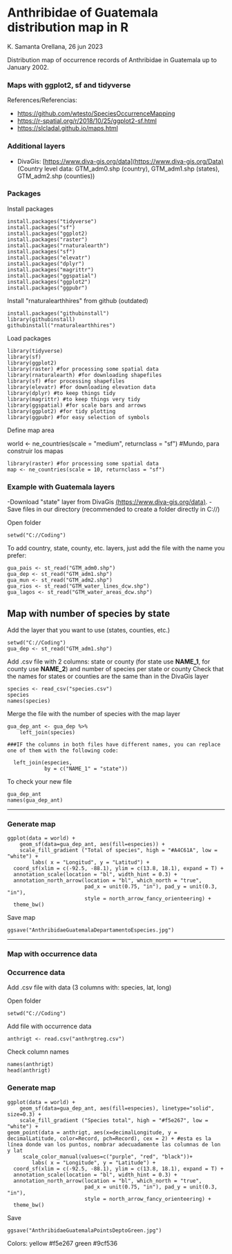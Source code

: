 # Anthribidae of Guatemala distribution map in R
K. Samanta Orellana, 26 jun 2023

Distribution map of occurrence records of Anthribidae in Guatemala up to January 2002.

### Maps with ggplot2, sf and tidyverse
References/Referencias: 
- https://github.com/wtesto/SpeciesOccurrenceMapping
- https://r-spatial.org/r/2018/10/25/ggplot2-sf.html
- https://slcladal.github.io/maps.html

### Additional layers
- DivaGis: [https://www.diva-gis.org/data](https://www.diva-gis.org/Data) (Country level data: GTM_adm0.shp (country), GTM_adm1.shp (states), GTM_adm2.shp (counties))

### Packages
Install packages

```
install.packages("tidyverse")
install.packages("sf")
install.packages("ggplot2)
install.packages("raster")
install.packages("rnaturalearth")
install.packages("sf")
install.packages("elevatr")
install.packages("dplyr")
install.packages("magrittr")
install.packages("ggspatial")
install.packages("ggplot2")
install.packages("ggpubr")
```

Install "rnaturalearthhires" from github (outdated)

```
install.packages("githubinstall")
library(githubinstall)
githubinstall("rnaturalearthhires")
```

Load packages

```
library(tidyverse)
library(sf)
library(ggplot2)
library(raster) #for processing some spatial data
library(rnaturalearth) #for downloading shapefiles
library(sf) #for processing shapefiles
library(elevatr) #for downloading elevation data
library(dplyr) #to keep things tidy
library(magrittr) #to keep things very tidy
library(ggspatial) #for scale bars and arrows
library(ggplot2) #for tidy plotting
library(ggpubr) #for easy selection of symbols
```

Define map area

world <- ne_countries(scale = "medium", returnclass = "sf") #Mundo, para construir los mapas

```
library(raster) #for processing some spatial data
map <- ne_countries(scale = 10, returnclass = "sf")
```

### Example with Guatemala layers

-Download "state" layer from DivaGis [(https://www.diva-gis.org/data)](https://www.diva-gis.org/data).
-Save files in our directory (recommended to create a folder directly in C://)

Open folder
```
setwd("C://Coding")
```

To add country, state, county, etc. layers, just add the file with the name you prefer:

```
gua_pais <- st_read("GTM_adm0.shp")
gua_dep <- st_read("GTM_adm1.shp")
gua_mun <- st_read("GTM_adm2.shp")
gua_rios <- st_read("GTM_water_lines_dcw.shp")
gua_lagos <- st_read("GTM_water_areas_dcw.shp")
```

## Map with number of species by state

Add the layer that you want to use (states, counties, etc.)

```
setwd("C://Coding") 
gua_dep <- st_read("GTM_adm1.shp")
```

Add .csv file with 2 columns: state or county (for state use **NAME_1**, for county use **NAME_2**) and number of species per state or county
Check that the names for states or counties are the same than in the DivaGis layer

```
species <- read_csv("species.csv")
species
names(species)
```

Merge the file with the number of species with the map layer

```
gua_dep_ant <- gua_dep %>%
	left_join(species)
```	
  
	###IF the columns in both files have different names, you can replace one of them with the following code:

```
  left_join(especies,
            by = c("NAME_1" = "state"))
```

To check your new file

```
gua_dep_ant
names(gua_dep_ant)
```
---

### Generate map

```
ggplot(data = world) +
	geom_sf(data=gua_dep_ant, aes(fill=especies)) +
	scale_fill_gradient ("Total of species", high = "#A4C61A", low = "white") +
	 	labs( x = "Longitud", y = "Latitud") +
  coord_sf(xlim = c(-92.5, -88.1), ylim = c(13.8, 18.1), expand = T) +
  annotation_scale(location = "bl", width_hint = 0.3) +
  annotation_north_arrow(location = "bl", which_north = "true", 
                         pad_x = unit(0.75, "in"), pad_y = unit(0.3, "in"),
                         style = north_arrow_fancy_orienteering) +
  theme_bw()
```

Save map

```
ggsave("AnthribidaeGuatemalaDepartamentoEspecies.jpg")
```
---

### Map with occurrence data

### Occurrence data
Add .csv file with data (3 columns with: species, lat, long)

Open folder

```
setwd("C://Coding")
```

Add file with occurrence data

```
anthrigt <- read.csv("anthrgtreg.csv")
```

Check column names

```
names(anthrigt)
head(anthrigt)
```

### Generate map

```
ggplot(data = world) +
	geom_sf(data=gua_dep_ant, aes(fill=especies), linetype="solid", size=0.3) +
	scale_fill_gradient ("Species total", high = "#f5e267", low = "white") +
geom_point(data = anthrigt, aes(x=decimalLongitude, y = decimalLatitude, color=Record, pch=Record), cex = 2) + #esta es la línea donde van los puntos, nombrar adecuadamente las columnas de lon y lat
	 scale_color_manual(values=c("purple", "red", "black"))+
	 	labs( x = "Longitude", y = "Latitude") +
  coord_sf(xlim = c(-92.5, -88.1), ylim = c(13.8, 18.1), expand = T) +
  annotation_scale(location = "bl", width_hint = 0.3) +
  annotation_north_arrow(location = "bl", which_north = "true", 
                         pad_x = unit(0.75, "in"), pad_y = unit(0.3, "in"),
                         style = north_arrow_fancy_orienteering) +
  theme_bw()

```

Save

```
ggsave("AnthribidaeGuatemalaPointsDeptoGreen.jpg")

```

Colors: yellow #f5e267 green #9cf536
